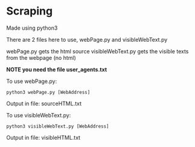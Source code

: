 # Scraping
Made using python3

There are 2 files here to use, webPage.py and visibleWebText.py

webPage.py gets the html source
visibleWebText.py gets the visible texts from the webpage (no html)

**NOTE you need the file user_agents.txt**

To use webPage.py:
```
python3 webPage.py [WebAddress]
```
Output in file: sourceHTML.txt

To use visibleWebText.py:
```
python3 visibleWebText.py [WebAddress]
```
Output in file: visibleHTML.txt
